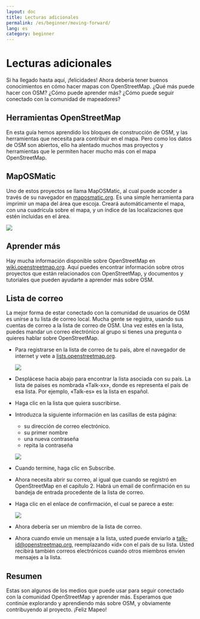 ```yaml
---
layout: doc
title: Lecturas adicionales
permalink: /es/beginner/moving-forward/
lang: es
category: beginner
---
```


Lecturas adicionales
======================

Si ha llegado hasta aquí, ¡felicidades! Ahora debería tener buenos
conocimientos en cómo hacer mapas con OpenStreetMap. ¿Qué más puede
hacer con OSM? ¿Cómo puede aprender más? ¿Cómo puede seguir conectado
con la comunidad de mapeadores?

Herramientas OpenStreetMap
-----------------------------

En esta guía hemos aprendido los bloques de construcción de OSM, y las
herramientas que necesita para contribuir en el mapa. Pero como los
datos de OSM son abiertos, ello ha alentado muchos mas proyectos y
herramientas que le permiten hacer mucho más con el mapa OpenStreetMap.

MapOSMatic
----------

Uno de estos proyectos se llama MapOSMatic, al cual puede acceder a
través de su navegador en [maposmatic.org](http://www.maposmatic.org/).
Es una simple herramienta para imprimir un mapa del área que escoja.
Creará automáticamente el mapa, con una cuadrícula sobre el mapa, y un
índice de las localizaciones que estén incluidas en el área.

![]({{site.baseurl}}/images/es_beg_ch8_image00.png)

Aprender más
--------------

Hay mucha información disponible sobre OpenStreetMap en
[wiki.openstreetmap.org](http://wiki.openstreetmap.org/). Aquí puedes
encontrar información sobre otros proyectos que están relacionados con
OpenStreetMap, y documentos y tutoriales que pueden ayudarte a aprender
más sobre OSM.

Lista de correo
------------------

La mejor forma de estar conectado con la comunidad de usuarios de OSM es
unirse a tu lista de correo local. Mucha gente se registra, usando sus
cuentas de correo a la lista de correo de OSM. Una vez estés en la lista,
puedes mandar un correo electrónico al grupo si tienes una pregunta o
quieres hablar sobre OpenStreetMap.

-   Para registrarse en la lista de correo de tu país, abre el navegador de
    internet y vete a [lists.openstreetmap.org](http://lists.openstreetmap.org/).

    ![]({{site.baseurl}}/images/it_beg_ch8_image03.png)
-   Desplácese hacia abajo para encontrar la lista asociada con su país.
    La lista de paises es nombrada «­Talk-xx», donde es representa el país
    de esa lista. Por ejemplo, «Talk-es» es la lista en español.
-   Haga clic en la lista que quiera suscribirse.
-   Introduzca la siguiente información en las casillas de esta página:

    -   su dirección de correo electrónico.
    -   su primer nombre
    -   una nueva contraseña
    -   repita la contraseña

    ![]({{site.baseurl}}/images/it_beg_ch8_image02.png)
-   Cuando termine, haga clic en Subscribe.
-   Ahora necesita abrir su correo, al igual que cuando se registró en
    OpenStreetMap en el capítulo 2. Habrá un email de confirmación en
    su bandeja de entrada procedente de la lista de correo.
-   Haga clic en el enlace de confirmación, el cual se parece a este:

    ![]({{site.baseurl}}/images/it_beg_ch8_image04.png)
-   Ahora debería ser un miembro de la lista de correo.
-   Ahora cuando envie un mensaje a la lista, usted puede enviarlo a
    [talk-id@openstreetmap.org](mailto:talk-id@openstreetmap.org), reemplazando
    «­id» con el país de su lista. Usted recibirá también correos electrónicos
    cuando otros miembros envíen mensajes a la lista.

Resumen
-------

Estas son algunos de los medios que puede usar para seguir conectado con
la comunidad OpenStreetMap y aprender más. Esperamos que continúe explorando
y aprendiendo más sobre OSM, y obviamente contribuyendo al proyecto.
¡Feliz Mapeo!
